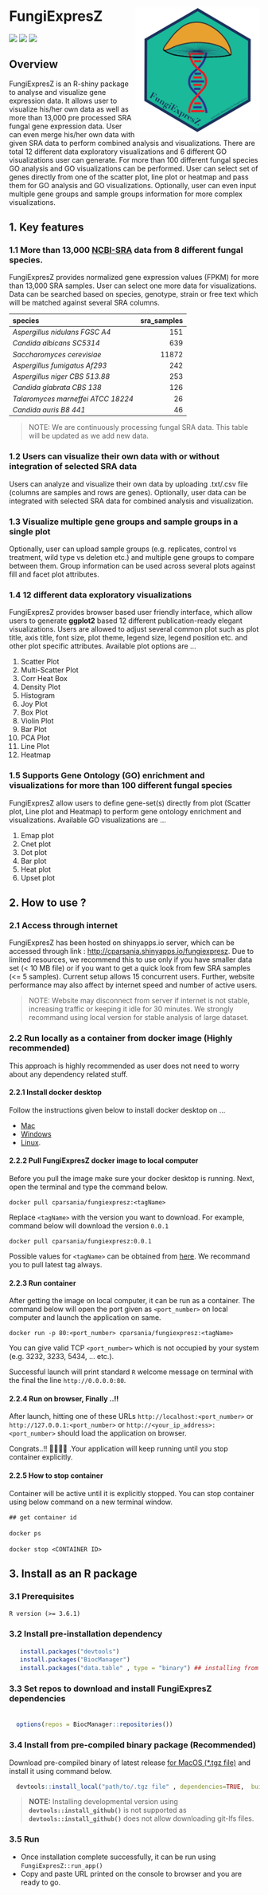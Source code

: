 
<!-- README.md is generated from README.Rmd. Please edit that file -->

# FungiExpresZ <a href='https://raw.githubusercontent.com/cparsania/FungiExpresZ/master/inst/app/www/hex_sticker.png' target="_blank"><img src='https://raw.githubusercontent.com/cparsania/FungiExpresZ/master/inst/app/www/hex_sticker.png' align ="right" height="250" /></a>

<!-- badges: start -->

[![](https://www.r-pkg.org/badges/version/FungiExpresZ?color=green)](https://cran.r-project.org/package=FungiExpresZ)
[![](https://img.shields.io/badge/devel%20version-0.0.3.9000-orange.svg)](https://github.com/cparsania/FungiExpresZ)
[![](https://img.shields.io/badge/lifecycle-maturing-blue.svg)](https://www.tidyverse.org/lifecycle/#maturing)
<!-- badges: end -->

## Overview

FungiExpresZ is an R-shiny package to analyse and visualize gene
expression data. It allows user to visualize his/her own data as well as
more than 13,000 pre processed SRA fungal gene expression data. User can
even merge his/her own data with given SRA data to perform combined
analysis and visualizations. There are total 12 different data
exploratory visualizations and 6 different GO visualizations user can
generate. For more than 100 different fungal species GO analysis and GO
visualizations can be performed. User can select set of genes directly
from one of the scatter plot, line plot or heatmap and pass them for GO
analysis and GO visualizations. Optionally, user can even input multiple
gene groups and sample groups information for more complex
visualizations.

## 1\. Key features

### 1.1 More than 13,000 [NCBI-SRA](https://www.ncbi.nlm.nih.gov/sra) data from 8 different fungal species.

FungiExpresZ provides normalized gene expression values (FPKM) for more
than 13,000 SRA samples. User can select one more data for
visualizations. Data can be searched based on species, genotype, strain
or free text which will be matched against several SRA columns.

| species                            | sra\_samples |
| :--------------------------------- | -----------: |
| *Aspergillus nidulans FGSC A4*     |          151 |
| *Candida albicans SC5314*          |          639 |
| *Saccharomyces cerevisiae*         |        11872 |
| *Aspergillus fumigatus Af293*      |          242 |
| *Aspergillus niger CBS 513.88*     |          253 |
| *Candida glabrata CBS 138*         |          126 |
| *Talaromyces marneffei ATCC 18224* |           26 |
| *Candida auris B8 441*             |           46 |

> NOTE: We are continuously processing fungal SRA data. This table will
> be updated as we add new
data.

### 1.2 Users can visualize their own data with or without integration of selected SRA data

Users can analyze and visualize their own data by uploading .txt/.csv
file (columns are samples and rows are genes). Optionally, user data can
be integrated with selected SRA data for combined analysis and
visualization.

### 1.3 Visualize multiple gene groups and sample groups in a single plot

Optionally, user can upload sample groups (e.g. replicates, control vs
treatment, wild type vs deletion etc.) and multiple gene groups to
compare between them. Group information can be used across several plots
against fill and facet plot attributes.

### 1.4 12 different data exploratory visualizations

FungiExpresZ provides browser based user friendly interface, which allow
users to generate **ggplot2** based 12 different publication-ready
elegant visualizations. Users are allowed to adjust several common plot
such as plot title, axis title, font size, plot theme, legend size,
legend position etc. and other plot specific attributes. Available plot
options are …

1.  Scatter Plot  
2.  Multi-Scatter Plot  
3.  Corr Heat Box
4.  Density Plot
5.  Histogram
6.  Joy Plot
7.  Box Plot
8.  Violin Plot
9.  Bar Plot
10. PCA Plot
11. Line
Plot  
12. Heatmap

### 1.5 Supports Gene Ontology (GO) enrichment and visualizations for more than 100 different fungal species

FungiExpresZ allow users to define gene-set(s) directly from plot
(Scatter plot, Line plot and Heatmap) to perform gene ontology
enrichment and visualizations. Available GO visualizations are …

1.  Emap plot
2.  Cnet plot
3.  Dot plot
4.  Bar plot
5.  Heat plot
6.  Upset plot

## 2\. How to use ?

### 2.1 Access through internet

FungiExpresZ has been hosted on shinyapps.io server, which can be
accessed through link : <http://cparsania.shinyapps.io/fungiexpresz>.
Due to limited resources, we recommend this to use only if you have
smaller data set (\< 10 MB file) or if you want to get a quick look from
few SRA samples (\<= 5 samples). Current setup allows 15 concurrent
users. Further, website performance may also affect by internet speed
and number of active users.

> NOTE: Website may disconnect from server if internet is not stable,
> increasing traffic or keeping it idle for 30 minutes. We strongly
> recommand using local version for stable analysis of large
dataset.

### 2.2 Run locally as a container from docker image (Highly recommended)

This approach is highly recommended as user does not need to worry about
any dependency related stuff.

#### 2.2.1 Install docker desktop

Follow the instructions given below to install docker desktop on …

  - [Mac](https://docs.docker.com/docker-for-mac/install/)
  - [Windows](https://docs.docker.com/docker-for-windows/install/)
  - [Linux](https://docs.docker.com/install/linux/docker-ce/ubuntu/).

#### 2.2.2 Pull FungiExpresZ docker image to local computer

Before you pull the image make sure your docker desktop is running.
Next, open the terminal and type the command below.

    docker pull cparsania/fungiexpresz:<tagName>

Replace `<tagName>` with the version you want to download. For example,
command below will download the version `0.0.1`

    docker pull cparsania/fungiexpresz:0.0.1

Possible values for `<tagName>` can be obtained from
[here](https://hub.docker.com/r/cparsania/fungiexpresz/tags). We
recommand you to pull latest tag always.

#### 2.2.3 Run container

After getting the image on local computer, it can be run as a container.
The command below will open the port given as `<port_number>` on local
computer and launch the application on same.

    docker run -p 80:<port_number> cparsania/fungiexpresz:<tagName>

You can give valid TCP `<port_number>` which is not occupied by your
system (e.g. 3232, 3233, 5434, … etc.).

Successful launch will print standard `R` welcome message on terminal
with the final the line `http://0.0.0.0:80`.

#### 2.2.4 Run on browser, Finally ..\!\!

After launch, hitting one of these URLs `http://localhost:<port_number>`
or `http://127.0.0.1:<port_number>` or
`http://<your_ip_address>:<port_number>` should load the application on
browser.

Congrats..\!\! 🎉🎉🎉🎉 .Your application will keep running until you stop
container explicitly.

#### 2.2.5 How to stop container

Container will be active until it is explicitly stopped. You can stop
container using below command on a new terminal window.

    ## get container id 
    
    docker ps
    
    docker stop <CONTAINER ID>

## 3\. Install as an R package

### 3.1 Prerequisites

    R version (>= 3.6.1)

### 3.2 Install pre-installation dependency

``` r
   install.packages("devtools")
   install.packages("BiocManager")
   install.packages("data.table" , type = "binary") ## installing from source may cause error.  
```

### 3.3 Set repos to download and install FungiExpresZ dependencies

``` r

  options(repos = BiocManager::repositories())
```

### 3.4 Install from pre-compiled binary package **(Recommended)**

Download pre-compiled binary of latest release [for MacOS (\*.tgz
file)](https://github.com/cparsania/FungiExpresZ/releases/) and install
it using command
below.

``` r
  devtools::install_local("path/to/.tgz file" , dependencies=TRUE,  build = FALSE , repos=BiocManager::repositories())
```

> **NOTE:** Installing developmental version using
> **`devtools::install_github()`** is not supported as
> **`devtools::install_github()`** does not allow downloading git-lfs
> files.

### 3.5 Run

  - Once installation complete successfully, it can be run using
    `FungiExpresZ::run_app()`
  - Copy and paste URL printed on the console to browser and you are
    ready to go.

